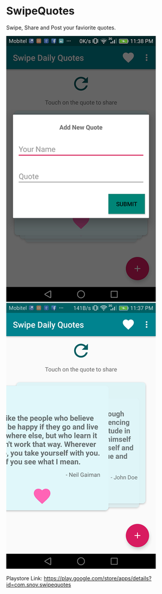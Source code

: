 # SwipeQuotes
Swipe, Share and Post your faviorite quotes.

![Screenshot](/SwipeQuotes/SS/2.png)
![Screenshot](/SwipeQuotes/SS/3.png)

Playstore Link: https://play.google.com/store/apps/details?id=com.snov.swipequotes

